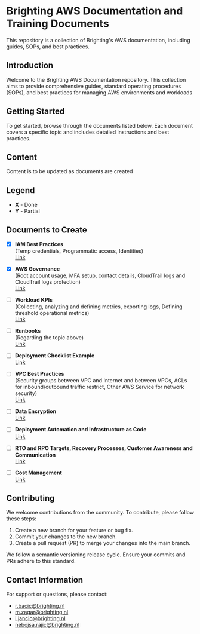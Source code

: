 # Brighting AWS Documentation and Training Documents

This repository is a collection of Brighting's AWS documentation, including guides, SOPs, and best practices.

## Introduction

Welcome to the Brighting AWS Documentation repository. This collection aims to provide comprehensive guides, standard operating procedures (SOPs), and best practices for managing AWS environments and workloads

## Getting Started

To get started, browse through the documents listed below. Each document covers a specific topic and includes detailed instructions and best practices.

## Content

Content is to be updated as documents are created

## Legend

- **X** - Done
- **Y** - Partial

## Documents to Create

- [x] **IAM Best Practices**  
       (Temp credentials, Programmatic access, Identities)  
       [Link](https://app.clickup.com/t/86c1k94t1)

- [x] **AWS Governance**  
      (Root account usage, MFA setup, contact details, CloudTrail logs and CloudTrail logs protection)  
      [Link](https://app.clickup.com/t/86c1k8h1z)

- [ ] **Workload KPIs**  
       (Collecting, analyzing and defining metrics, exporting logs, Defining threshold operational metrics)  
       [Link](https://app.clickup.com/t/86c1k7d2j)

- [ ] **Runbooks**  
       (Regarding the topic above)  
       [Link](https://app.clickup.com/t/86c1k9dka)

- [ ] **Deployment Checklist Example**  
       [Link](https://app.clickup.com/t/86c1k9eew)

- [ ] **VPC Best Practices**  
       (Security groups between VPC and Internet and between VPCs, ACLs for inbound/outbound traffic restrict, Other AWS Service for network security)  
       [Link](https://app.clickup.com/t/86c1k9f95)

- [ ] **Data Encryption**  
       [Link](https://app.clickup.com/t/86c1k9g1v)

- [ ] **Deployment Automation and Infrastructure as Code**  
       [Link](https://app.clickup.com/t/86c1k9m7d)

- [ ] **RTO and RPO Targets, Recovery Processes, Customer Awareness and Communication**  
       [Link](https://app.clickup.com/t/86c1k9ne0)

- [ ] **Cost Management**  
       [Link](https://app.clickup.com/t/86c1k9pk7)

## Contributing

We welcome contributions from the community. To contribute, please follow these steps:

1. Create a new branch for your feature or bug fix.
2. Commit your changes to the new branch.
3. Create a pull request (PR) to merge your changes into the main branch.

We follow a semantic versioning release cycle. Ensure your commits and PRs adhere to this standard.

## Contact Information

For support or questions, please contact:

- [r.bacic@brighting.nl](mailto:r.bacic@brighting.nl)
- [m.zagar@brighting.nl](mailto:m.zagar@brighting.nl)
- [i.jancic@brighting.nl](mailto:i.jancic@brighting.nl)
- [nebojsa.rajic@brighting.nl](mailto:nebojsa.rajic@brighting.nl)
